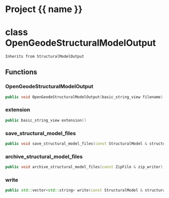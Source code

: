 <script setup>
import {useRoute} from 'vitepress'
const {path} = useRoute()
const tokens = path.split('/')
const words = tokens[2].split('-');
for (let i = 0; i < words.length; i++) {
    words[i] = words[i].charAt(0).toUpperCase() + words[i].slice(1);
    words[i] = words[i].replace('geode', 'Geode')
}
const name = words.join('-');
</script>
# Project {{ name }}

# class OpenGeodeStructuralModelOutput


```cpp
Inherits from StructuralModelOutput
```



## Functions

### OpenGeodeStructuralModelOutput

```cpp
public void OpenGeodeStructuralModelOutput(basic_string_view filename)
```


### extension

```cpp
public basic_string_view extension()
```


### save_structural_model_files

```cpp
public void save_structural_model_files(const StructuralModel & structural_model, basic_string_view directory)
```


### archive_structural_model_files

```cpp
public void archive_structural_model_files(const ZipFile & zip_writer)
```


### write

```cpp
public std::vector<std::string> write(const StructuralModel & structural_model)
```




